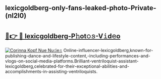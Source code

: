 ## lexicgoldberg-only-fans​-leaked-photo​-Private-(nl2l0)


# <h2><a href="https://mediaupload.pro?title=lexicgoldberg&ref=git">🔗👉 🔴 lexicgoldberg-P𝚑ot𝚘𝚜-V𝚒d𝚎o</a></h2>

[![Corinna Kopf Nue Nu𝚍e𝚜](https://i.imgur.com/0qMVB7G.gif)](https://mediaupload.pro?title=lexicgoldberg&ref=git)
Online-influencer-lexicgoldberg,known-for-publishing-dance-and-lifestyle-content,-including-performances-and-vlogs-on-social-media-platforms.Brilliant-ventriloquist-assistant-lexicgoldberg,celebrated-for-their-exceptional-abilities-and-accomplishments-in-assisting-ventriloquists.  